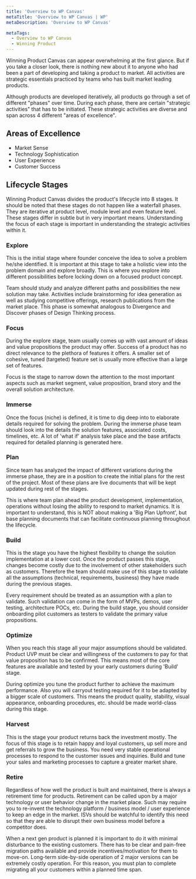 ```yaml
---
title: 'Overview to WP Canvas'
metaTitle: 'Overview to WP Canvas | WP'
metaDescription: 'Overview to WP Canvas'

metaTags:
  - Overview to WP Canvas
  - Winning Product
---
```


Winning Product Canvas can appear overwhelming at the first glance. But if you take a closer look, there is nothing new about it to anyone who had been a part of developing and taking a product to market. All activities are strategic essentials practiced by teams who has built market leading products.

Although products are developed iteratively, all products go through a set of different "phases" over time. During each phase, there are certain "strategic activities" that has to be initiated. These strategic activities are diverse and span across 4 different "areas of excellence". 

## Areas of Excellence
 - Market Sense
 - Technology Sophistication
 - User Experience
 - Customer Success

## Lifecycle Stages
Winning Product Canvas divides the product's lifecycle into 8 stages. It should be noted that these stages do not happen like a waterfall phases. They are iterative at product level, module level and even feature level. These stages differ in subtle but in very important means. Understanding the focus of each stage is important in understanding the strategic activities within it.

### Explore
This is the initial stage where founder conceive the idea to solve a problem he/she identified. It is important at this stage to take a holistic view into the problem domain and explore broadly. This is where you explore into different possibilities before locking down on a focused product concept.

Team should study and analyze different paths and possibilities the new solution may take. Activities include brainstorming for idea generation as well as studying competitive offerings, research publications from the market place. This phase is somewhat analogous to Divergence and Discover phases of Design Thinking process.

### Focus
During the explore stage, team usually comes up with vast amount of ideas and value propositions the product may offer. Success of a product has no direct relevance to the plethora of features it offers. A smaller set of cohesive, tuned (targeted) feature set is usually more effective than a large set of features. 

Focus is the stage to narrow down the attention to the most important aspects such as market segment, value proposition, brand story and the overall solution architecture.

### Immerse
Once the focus (niche) is defined, it is time to dig deep into to elaborate details required for solving the problem. During the immerse phase team should look into the details the solution features, associated costs, timelines, etc. A lot of 'what if' analysis take place and the base artifacts required for detailed planning is generated here.

### Plan
Since team has analyzed the impact of different variations during the immerse phase, they are in a position to create the initial plans for the rest of the project. Most of these plans are live documents that will be kept updated during rest of the stages. 

This is where team plan ahead the product development, implementation, operations without losing the ability to respond to market dynamics. It is important to understand, this is NOT about making a 'Big Plan Upfront', but base planning documents that can facilitate continuous planning throughout the lifecycle.

### Build
This is the stage you have the highest flexibility to change the solution implementation at a lower cost. Once the product passes this stage, changes become costly due to the involvement of other stakeholders such as customers. Therefore the team should make use of this stage to validate all the assumptions (technical, requirements, business) they have made during the previous stages.

Every requirement should be treated as an assumption with a plan to validate. Such validation can come in the form of MVPs, demos, user testing, architecture POCs, etc. During the build stage, you should consider onboarding pilot customers as testers to validate the primary value propositions. 


### Optimize
When you reach this stage all your major assumptions should be validated. Product UVP must be clear and willingness of the customers to pay for that value proposition has to be confirmed. This means most of the core features are available and tested by your early customers during 'Build' stage. 

During optimize you tune the product further to achieve the maximum performance. Also you will carryout testing required for it to be adapted by a bigger scale of customers. This means the product quality, stability, visual appearance, onboarding procedures, etc. should be made world-class during this stage.

### Harvest
This is the stage your product returns back the investment mostly. The focus of this stage is to retain happy and loyal customers, up sell more and get referrals to grow the business. You need very stable operational processes to respond to the customer issues and inquiries. Build and tune your sales and marketing processes to capture a greater market share.

### Retire

Regardless of how well the product is built and maintained, there is always a retirement time for products. Retirement can be called upon by a major technology or user behavior change in the market place. Such may require you to re-invent the technology platform / business model / user experience to keep an edge in the market. ISVs should be watchful to identify this need so that they are able to disrupt their own business model before a competitor does. 

When a next gen product is planned it is important to do it with minimal disturbance to the existing customers. There has to be clear and pain-free migration paths available and provide incentives/motivation for them to move-on. Long-term side-by-side operation of 2 major versions can be extremely costly operation. For this reason, you must plan to complete migrating all your customers within a planned time span.